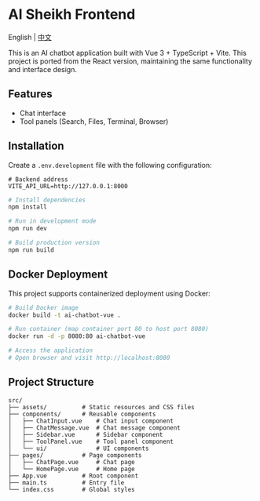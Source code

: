 # AI Sheikh Frontend

English | [中文](README_zh.md)

This is an AI chatbot application built with Vue 3 + TypeScript + Vite. This project is ported from the React version, maintaining the same functionality and interface design.

## Features

- Chat interface
- Tool panels (Search, Files, Terminal, Browser)

## Installation

Create a `.env.development` file with the following configuration:

```
# Backend address
VITE_API_URL=http://127.0.0.1:8000
```

```bash
# Install dependencies
npm install

# Run in development mode
npm run dev

# Build production version
npm run build
```

## Docker Deployment

This project supports containerized deployment using Docker:

```bash
# Build Docker image
docker build -t ai-chatbot-vue .

# Run container (map container port 80 to host port 8080)
docker run -d -p 8080:80 ai-chatbot-vue

# Access the application
# Open browser and visit http://localhost:8080
```

## Project Structure

```
src/
├── assets/          # Static resources and CSS files
├── components/      # Reusable components
│   ├── ChatInput.vue    # Chat input component
│   ├── ChatMessage.vue  # Chat message component
│   ├── Sidebar.vue      # Sidebar component
│   ├── ToolPanel.vue    # Tool panel component
│   └── ui/              # UI components
├── pages/           # Page components
│   ├── ChatPage.vue     # Chat page
│   └── HomePage.vue     # Home page
├── App.vue          # Root component
├── main.ts          # Entry file
└── index.css        # Global styles
``` 